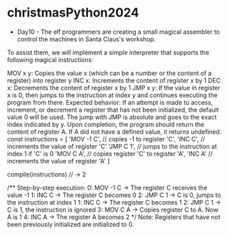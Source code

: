 # christmasPython2024
- Day10 -
The elf programmers are creating a small magical assembler to control the machines in Santa Claus's workshop.

To assist them, we will implement a simple interpreter that supports the following magical instructions:

MOV x y: Copies the value x (which can be a number or the content of a register) into register y
INC x: Increments the content of register x by 1
DEC x: Decrements the content of register x by 1
JMP x y: If the value in register x is 0, then jumps to the instruction at index y and continues executing the program from there.
Expected behavior:
If an attempt is made to access, increment, or decrement a register that has not been initialized, the default value 0 will be used.
The jump with JMP is absolute and goes to the exact index indicated by y.
Upon completion, the program should return the content of register A. If A did not have a defined value, it returns undefined.
const instructions = [
  'MOV -1 C', // copies -1 to register 'C',
  'INC C', // increments the value of register 'C'
  'JMP C 1', // jumps to the instruction at index 1 if 'C' is 0
  'MOV C A', // copies register 'C' to register 'A',
  'INC A' // increments the value of register 'A'
]

compile(instructions) // -> 2

/**
 Step-by-step execution:
 0: MOV -1 C -> The register C receives the value -1
 1: INC C    -> The register C becomes 0
 2: JMP C 1  -> C is 0, jumps to the instruction at index 1
 1: INC C    -> The register C becomes 1
 2: JMP C 1  -> C is 1, the instruction is ignored
 3: MOV C A  -> Copies register C to A. Now A is 1
 4: INC A    -> The register A becomes 2
 */
Note: Registers that have not been previously initialized are initialized to 0.